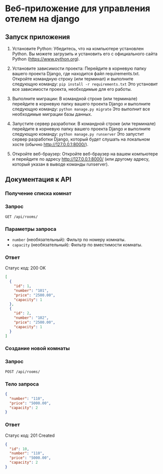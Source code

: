 # Веб-приложение для управления отелем на django

## Запуск приложения
1. Установите Python: Убедитесь, что на компьютере установлен Python. Вы можете загрузить и установить его с официального сайта Python (https://www.python.org).
2. Установите зависимости проекта: Перейдите в корневую папку вашего проекта Django, где находится файл requirements.txt. Откройте командную строку (или терминал) и выполните следующую команду:
`pip install -r requirements.txt`
Это установит все зависимости проекта, необходимые для его работы.

3. Выполните миграции: В командной строке (или терминале) перейдите в корневую папку вашего проекта Django и выполните следующую команду:
`python manage.py migrate`
Это выполнит все необходимые миграции базы данных.

4. Запустите сервер разработки: В командной строке (или терминале) перейдите в корневую папку вашего проекта Django и выполните следующую команду:
`python manage.py runserver`
Это запустит сервер разработки Django, который будет слушать на локальном хосте (обычно http://127.0.0.1:8000/).

5. Откройте веб-браузер: Откройте веб-браузер на вашем компьютере и перейдите по адресу http://127.0.0.1:8000/ (или другому адресу, который указан в выводе команды runserver).

## Документация к API

### Получение списка комнат
### Запрос

`GET /api/rooms/`

### Параметры запроса

- `number` (необязательный): Фильтр по номеру комнаты.
- `capacity` (необязательный): Фильтр по вместимости комнаты.

### Ответ

Статус код: 200 OK

```json
[
  {
    "id": 1,
    "number": "101",
    "price": "2500.00",
    "capacity": 1
  },
  {
    "id": 2,
    "number": "102",
    "price": "2500.00",
    "capacity": 1
  }
]
```

### Создание новой комнаты
### Запрос

`POST /api/rooms/`

### Тело запроса
```json
{
  "number": "110",
  "price": "5000.00",
  "capacity": 2
}
```

### Ответ

Статус код: 201 Created

```json
{
  "id": 10,
  "number": "110",
  "price": "5000.00",
  "capacity": 2
}
```
